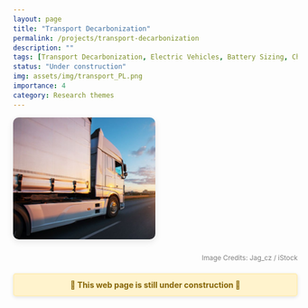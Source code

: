 ```yaml
---
layout: page
title: "Transport Decarbonization"
permalink: /projects/transport-decarbonization
description: ""
tags: [Transport Decarbonization, Electric Vehicles, Battery Sizing, Charging Infrastructure, Mobility]
status: "Under construction"
img: assets/img/transport_PL.png
importance: 4 
category: Research themes
---
```


<img src="/assets/img/transport_PL.png" alt="Transport Decarbonization" style="width: 50%; border-radius: 10px; box-shadow: 0 4px 12px rgba(0, 0, 0, 0.1); margin-bottom: 10px;" />

<p style="text-align: right; font-size: 0.85em; color: gray;">
  Image Credits: Jag_cz / iStock
</p>

<div style="background-color: #fff3cd; color: #856404; border: 2px solid #ffeeba; padding: 10px 20px; margin: 20px 0; border-radius: 5px; font-weight: bold; text-align: center; box-shadow: 0 2px 6px rgba(0,0,0,0.1);">
  🚧 This web page is still under construction 🚧
</div>
